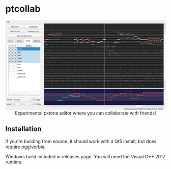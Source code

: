 # ptcollab
<div align="center"> <img src="screenshot.png" alt="ptcollab" style="display: block" /> </div>
<div align="center">Experimental pxtone editor where you can collaborate with friends!</div>

## Installation
If you're building from source, it should work with a Qt5 install, but does
require ogg/vorbis.

Windows build included in releases page. You will need the Visual C++ 2017
runtime.
